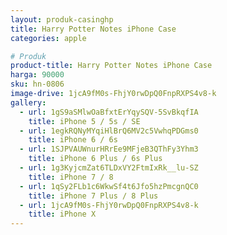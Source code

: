 ```yaml
---
layout: produk-casinghp
title: Harry Potter Notes iPhone Case
categories: apple

# Produk
product-title: Harry Potter Notes iPhone Case
harga: 90000
sku: hn-0806
image-drive: 1jcA9fM0s-FhjY0rwDpQ0FnpRXPS4v8-k
gallery:
  - url: 1gS9aSMlwOaBfxtErYqySQV-5SvBkqfIA
    title: iPhone 5 / 5s / SE
  - url: 1egkRQNyMYqiHlBrQ6MV2c5VwhqPDGms0
    title: iPhone 6 / 6s
  - url: 1SJPVAUWnurHRrEe9MFjeB3QThFy3Yhm3
    title: iPhone 6 Plus / 6s Plus
  - url: 1g3KyjcmZat6TLDxVY2FtmIxRk__lu-SZ
    title: iPhone 7 / 8
  - url: 1qSy2FLb1c6WkwSf4t6Jfo5hzPmcgnQC0
    title: iPhone 7 Plus / 8 Plus
  - url: 1jcA9fM0s-FhjY0rwDpQ0FnpRXPS4v8-k
    title: iPhone X
---
```

